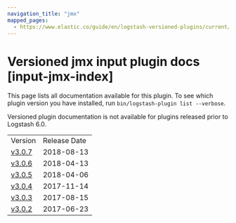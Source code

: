 ```yaml
---
navigation_title: "jmx"
mapped_pages:
  - https://www.elastic.co/guide/en/logstash-versioned-plugins/current/input-jmx-index.html
---
```


# Versioned jmx input plugin docs [input-jmx-index]

This page lists all documentation available for this plugin. To see which plugin version you have installed, run `bin/logstash-plugin list --verbose`.

Versioned plugin documentation is not available for plugins released prior to Logstash 6.0.

| | |
| :- | :- |
| Version | Release Date |
| [v3.0.7](v3-0-7-plugins-inputs-jmx.md) | 2018-08-13 |
| [v3.0.6](v3-0-6-plugins-inputs-jmx.md) | 2018-04-13 |
| [v3.0.5](v3-0-5-plugins-inputs-jmx.md) | 2018-04-06 |
| [v3.0.4](v3-0-4-plugins-inputs-jmx.md) | 2017-11-14 |
| [v3.0.3](v3-0-3-plugins-inputs-jmx.md) | 2017-08-15 |
| [v3.0.2](v3-0-2-plugins-inputs-jmx.md) | 2017-06-23 |
